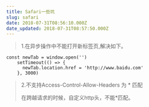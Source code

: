 ```yaml
---
title: Safari一些坑
slug: safari
date: 2018-07-31T08:56:10.000Z
date_updated: 2018-07-31T08:57:50.000Z
---
```


> 1.在异步操作中不能打开新标签页,解决如下。

    const newTab = window.open('')
        setTimeout(() => {
          newTab.location.href = 'http://www.baidu.com'
        }, 3000)
    

> 2.不支持Access-Control-Allow-Headers 为 * 匹配
> 
> 在跨越请求的时候，自定义http头，不能*匹配。
